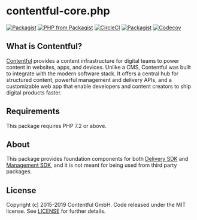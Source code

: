 # contentful-core.php

[![Packagist](https://img.shields.io/packagist/v/contentful/core.svg?style=for-the-badge)](https://packagist.org/packages/contentful/core)
[![PHP from Packagist](https://img.shields.io/packagist/php-v/contentful/core.svg?style=for-the-badge)](https://packagist.org/packages/contentful/core)
[![CircleCI](https://circleci.com/gh/contentful/contentful-core.php.svg?style=svg)](https://circleci.com/gh/contentful/contentful-core.php.svg?style=svg)
[![Packagist](https://img.shields.io/github/license/contentful/contentful-core.php.svg?style=for-the-badge)](https://packagist.org/packages/contentful/core)
[![Codecov](https://img.shields.io/codecov/c/github/contentful/contentful-core.php.svg?style=for-the-badge)](https://codecov.io/gh/contentful/contentful-core.php)

## What is Contentful?

[Contentful](https://www.contentful.com) provides a content infrastructure for digital teams to power content in websites, apps, and devices. Unlike a CMS, Contentful was built to integrate with the modern software stack. It offers a central hub for structured content, powerful management and delivery APIs, and a customizable web app that enable developers and content creators to ship digital products faster.

## Requirements

This package requires PHP 7.2 or above.

## About

This package provides foundation components for both [Delivery SDK](https://github.com/contentful/contentful.php) and [Management SDK](https://github.com/contentful/contentful-management.php), and it is not meant for being used from third party packages.

## License

Copyright (c) 2015-2019 Contentful GmbH. Code released under the MIT license. See [LICENSE](LICENSE) for further details.
